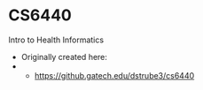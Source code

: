# CS6440
Intro to Health Informatics

* Originally created here:
* * https://github.gatech.edu/dstrube3/cs6440